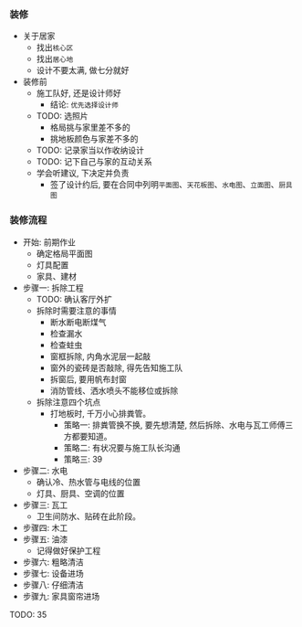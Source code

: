 ### 装修

* 关于居家
  * 找出`核心区`
  * 找出`居心地`
  * 设计不要太满, 做七分就好
* 装修前
  * 施工队好, 还是设计师好
    * 结论: `优先选择设计师`
  * TODO: 选照片
    * 格局挑与家里差不多的
    * 挑地板颜色与家差不多的
  * TODO: 记录家当以作收纳设计
  * TODO: 记下自己与家的互动关系
  * 学会听建议, 下决定并负责
    * 签了设计约后, 要在合同中列明`平面图`、`天花板图`、`水电图`、`立面图`、`厨具图`

### 装修流程

* 开始: 前期作业
  * 确定格局平面图
  * 灯具配置
  * 家具、建材
* 步骤一: 拆除工程
  * TODO: 确认客厅外扩
  * 拆除时需要注意的事情
    * 断水断电断煤气
    * 检查漏水
    * 检查蛀虫
    * 窗框拆除, 内角水泥层一起敲
    * 窗外的瓷砖是否敲除, 得先告知施工队
    * 拆窗后, 要用帆布封窗
    * 消防管线、洒水喷头不能移位或拆除
  * 拆除注意四个坑点
    * 打地板时, 千万小心排粪管。
      * 策略一: 排粪管换不换, 要先想清楚, 然后拆除、水电与瓦工师傅三方都要知道。
      * 策略二: 有状况要与施工队长沟通
      * 策略三: 39
* 步骤二: 水电
  * 确认冷、热水管与电线的位置
  * 灯具、厨具、空调的位置
* 步骤三: 瓦工
  * 卫生间防水、贴砖在此阶段。
* 步骤四: 木工
* 步骤五: 油漆
  * 记得做好保护工程
* 步骤六: 粗略清洁
* 步骤七: 设备进场
* 步骤八: 仔细清洁
* 步骤九: 家具窗帘进场

TODO: 35